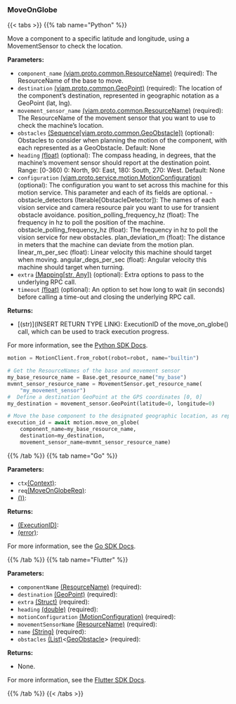 ### MoveOnGlobe

{{< tabs >}}
{{% tab name="Python" %}}

Move a component to a specific latitude and longitude, using a MovementSensor to check the location.

**Parameters:**

- `component_name` [(viam.proto.common.ResourceName)](https://python.viam.dev/autoapi/viam/../gen/common/v1/common_pb2/index.html#viam.gen.common.v1.common_pb2.ResourceName) (required): The ResourceName of the base to move.
- `destination` [(viam.proto.common.GeoPoint)](https://python.viam.dev/autoapi/viam/../components/movement_sensor/index.html#viam.components.movement_sensor.GeoPoint) (required): The location of the component’s destination, represented in geographic notation as a GeoPoint (lat, lng).
- `movement_sensor_name` [(viam.proto.common.ResourceName)](https://python.viam.dev/autoapi/viam/../gen/common/v1/common_pb2/index.html#viam.gen.common.v1.common_pb2.ResourceName) (required): The ResourceName of the movement sensor that you want to use to check the machine’s location.
- `obstacles` [(Sequence[viam.proto.common.GeoObstacle])](https://python.viam.dev/autoapi/viam/../gen/common/v1/common_pb2/index.html#viam.gen.common.v1.common_pb2.GeoObstacle) (optional): Obstacles to consider when planning the motion of the component, with each represented as a GeoObstacle. Default: None
- `heading` [(float)](<INSERT PARAM TYPE LINK>) (optional): The compass heading, in degrees, that the machine’s movement sensor should report at the destination point. Range: [0-360) 0: North, 90: East, 180: South, 270: West. Default: None
- `configuration` [(viam.proto.service.motion.MotionConfiguration)](https://python.viam.dev/autoapi/viam/../gen/service/motion/v1/motion_pb2/index.html#viam.gen.service.motion.v1.motion_pb2.MotionConfiguration) (optional): The configuration you want to set across this machine for this motion service. This parameter and each of its fields are optional. - obstacle_detectors (Iterable[ObstacleDetector]): The names of each vision service and camera resource pair  you want to use for transient obstacle avoidance.   position_polling_frequency_hz (float): The frequency in hz to poll the position of the machine. obstacle_polling_frequency_hz (float): The frequency in hz to poll the vision service for new obstacles. plan_deviation_m (float): The distance in meters that the machine can deviate from the motion plan. linear_m_per_sec (float): Linear velocity this machine should target when moving. angular_degs_per_sec (float): Angular velocity this machine should target when turning.  
- `extra` [(Mapping[str, Any])](<INSERT PARAM TYPE LINK>) (optional): Extra options to pass to the underlying RPC call.
- `timeout` [(float)](<INSERT PARAM TYPE LINK>) (optional): An option to set how long to wait (in seconds) before calling a time-out and closing the underlying RPC call.

**Returns:**

- [(str)](INSERT RETURN TYPE LINK): ExecutionID of the move_on_globe() call, which can be used to track execution progress.

For more information, see the [Python SDK Docs](https://python.viam.dev/autoapi/viam/services/motion/client/index.html#viam.services.motion.client.MotionClient.move_on_globe).

``` python {class="line-numbers linkable-line-numbers"}
motion = MotionClient.from_robot(robot=robot, name="builtin")

# Get the ResourceNames of the base and movement sensor
my_base_resource_name = Base.get_resource_name("my_base")
mvmnt_sensor_resource_name = MovementSensor.get_resource_name(
    "my_movement_sensor")
#  Define a destination GeoPoint at the GPS coordinates [0, 0]
my_destination = movement_sensor.GeoPoint(latitude=0, longitude=0)

# Move the base component to the designated geographic location, as reported by the movement sensor
execution_id = await motion.move_on_globe(
    component_name=my_base_resource_name,
    destination=my_destination,
    movement_sensor_name=mvmnt_sensor_resource_name)
```

{{% /tab %}}
{{% tab name="Go" %}}

**Parameters:**

- `ctx`[(Context)](https://pkg.go.dev/context#Context):
- `req`[(MoveOnGlobeReq)](https://pkg.go.dev#MoveOnGlobeReq):
- [())](<INSERT PARAM TYPE LINK>):

**Returns:**

- [(ExecutionID)](https://pkg.go.dev#ExecutionID):
- [(error)](https://pkg.go.dev/builtin#error):

For more information, see the [Go SDK Docs](https://pkg.go.dev/go.viam.com/rdk/services/motion#Service).

{{% /tab %}}
{{% tab name="Flutter" %}}

**Parameters:**

- `componentName` [(ResourceName)](https://flutter.viam.dev/viam_sdk/ResourceName-class.html) (required):
- `destination` [(GeoPoint)](https://flutter.viam.dev/viam_sdk/GeoPoint-class.html) (required):
- `extra` [(Struct)](<INSERT PARAM TYPE LINK>) (required):
- `heading` [(double)](https://api.flutter.dev/flutter/dart-core/double-class.html) (required):
- `motionConfiguration` [(MotionConfiguration)](https://flutter.viam.dev/viam_protos.service.motion/MotionConfiguration-class.html) (required):
- `movementSensorName` [(ResourceName)](https://flutter.viam.dev/viam_sdk/ResourceName-class.html) (required):
- `name` [(String)](https://api.flutter.dev/flutter/dart-core/String-class.html) (required):
- `obstacles` [(List)](https://api.flutter.dev/flutter/dart-core/List-class.html)<[GeoObstacle](https://flutter.viam.dev/viam_protos.common.common/GeoObstacle-class.html)> (required):

**Returns:**

- None.

For more information, see the [Flutter SDK Docs](https://flutter.viam.dev/viam_protos.service.motion/MotionServiceClient/moveOnGlobe.html).

{{% /tab %}}
{{< /tabs >}}
